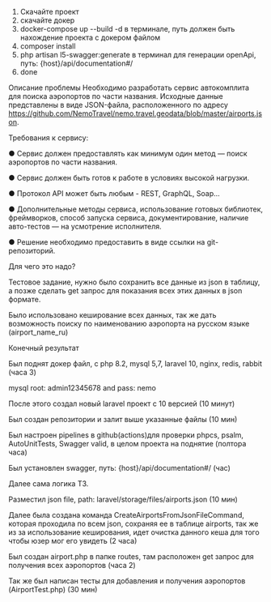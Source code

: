 1) Скачайте проект
2) скачайте докер
3) docker-compose up --build -d в терминале, путь должен быть нахождение проекта с докером файлом
4) composer install
5) php artisan l5-swagger:generate в терминал для генерации openApi, путь: {host}/api/documentation#/
6) done

Описание проблемы
Необходимо разработать сервис автокомплита для поиска аэропортов по части названия. Исходные данные представлены в виде JSON-файла, расположенного по адресу https://github.com/NemoTravel/nemo.travel.geodata/blob/master/airports.json.

Требования к сервису:

<p>●	Сервис должен предоставлять как минимум один метод — поиск аэропортов по части названия.</p>
<p>●	Сервис должен быть готов к работе в условиях высокой нагрузки.</p>
<p>●	Протокол API может быть любым - REST, GraphQL, Soap...</p>
<p>●	Дополнительные методы сервиса, использование готовых библиотек, фреймворков, способ запуска сервиса, документирование, наличие авто-тестов — на усмотрение исполнителя.</p>
<p>●	Решение необходимо предоставить в виде ссылки на git-репозиторий.</p>


Для чего это надо?
<p>Тестовое задание, нужно было сохранить все данные из json в таблицу, а позже сделать get запрос для показания всех этих данных в json формате.</p>
<p>Было использовано кеширование всех данных, так же дать возможность поиску по наименованию аэропорта на русском языке (airport_name_ru)</p>


<p>Конечный результат</p>
<p>Был поднят докер файл, с php 8.2, mysql 5,7, laravel 10, nginx, redis, rabbit (часа 3)</p>
<p>mysql root: admin12345678 and pass: nemo</p>
<p>После этого создал новый laravel проект с 10 версией (10 минут)</p>
<p>Был создан репозитории и залит выше указанные файлы (10 мин)</p>
<p>Был настроен pipelines в github(actions)для проверки phpcs, psalm, AutoUnitTests, Swagger valid, в целом проекта на поднятие (полтора часа)</p>
<p>Был установлен swagger, путь: {host}/api/documentation#/ (час)</p>

<p>Далее сама логика ТЗ.</p>
<p>Разместил json file, path: laravel/storage/files/airports.json (10 мин)</p>
<p>Далее была создана команда CreateAirportsFromJsonFileCommand, которая проходила по всем json, сохраняя ее в таблице airports, так же из за использование кеширования, идет очистка данного кеша для того чтобы юзер мог его увидеть (2 часа)</p>
<p>Был создан airport.php в папке routes, там расположен get запрос для получения всех аэропортов (часа 2)</p>

<p>Так же был написан тесты для добавления и получения аэропортов (AirportTest.php) (30 мин)</p>
